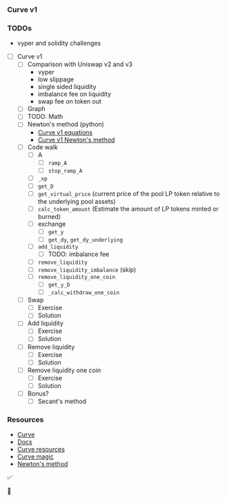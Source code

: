 ### Curve v1

### TODOs

-   vyper and solidity challenges

-   [ ] Curve v1
    -   [ ] Comparison with Uniswap v2 and v3
        -   vyper
        -   low slippage
        -   single sided liquidity
        -   imbalance fee on liquidity
        -   swap fee on token out
    -   [ ] Graph
    -   [ ] TODO: Math
    -   [ ] Newton's method (python)
        -   [Curve v1 equations](./notebook/curve_v1_equations.ipynb)
        -   [Curve v1 Newton's method](./notebook/curve_v1_newton.ipynb)
    -   [ ] Code walk
        -   [ ] A
            -   [ ] `ramp_A`
            -   [ ] `stop_ramp_A`
        -   [ ] `_xp`
        -   [ ] `get_D`
        -   [ ] `get_virtual_price` (current price of the pool LP token relative to the underlying pool assets)
        -   [ ] `calc_token_amount` (Estimate the amount of LP tokens minted or burned)
        -   [ ] exchange
            -   [ ] `get_y`
            -   [ ] `get_dy`, `get_dy_underlying`
        -   [ ] `add_liquidity`
            -   [ ] TODO: imbalance fee
        -   [ ] `remove_liquidity`
        -   [ ] `remove_liquidity_imbalance` (skip)
        -   [ ] `remove_liquidity_one_coin`
            -   [ ] `get_y_D`
            -   [ ] `_calc_withdraw_one_coin`
    -   [ ] Swap
        -   [ ] Exercise
        -   [ ] Solution
    -   [ ] Add liquidity
        -   [ ] Exercise
        -   [ ] Solution
    -   [ ] Remove liquidity
        -   [ ] Exercise
        -   [ ] Solution
    -   [ ] Remove liquidity one coin
        -   [ ] Exercise
        -   [ ] Solution
    -   [ ] Bonus?
        -   [ ] Secant's method

### Resources

-   [Curve](https://curve.fi)
-   [Docs](https://curve.readthedocs.io/)
-   [Curve resources](https://resources.curve.fi/)
-   [Curve magic](https://hackmd.io/@alltold/curve-magic)
-   [Newton's method](https://en.wikipedia.org/wiki/Newton's_method)

✅

🤔
